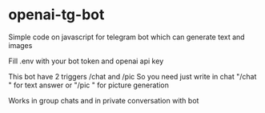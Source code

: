 # openai-tg-bot
Simple code on javascript for telegram bot which can generate text and images 

Fill .env with your bot token and openai api key

This bot have 2 triggers /chat and /pic
So you need just write in chat "/chat <your prompt>" for text answer or "/pic <your prompt>" for picture generation
  
Works in group chats and in private conversation with bot
